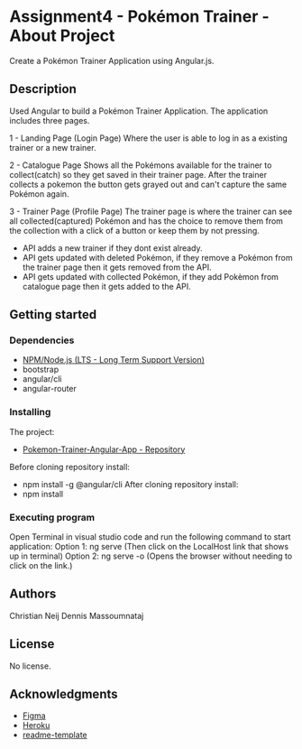 # Assignment4 - Pokémon Trainer - About Project
Create a Pokémon Trainer Application using Angular.js.
## Description
Used Angular to build a Pokémon Trainer Application.
The application includes three pages.

1 - Landing Page (Login Page)
Where the user is able to log in as a existing trainer or a new trainer.

2 - Catalogue Page
Shows all the Pokémons available for the trainer to collect(catch) so they get saved in their trainer page. After the trainer collects a pokemon the button gets grayed out and can't capture the same Pokémon again.

3 - Trainer Page (Profile Page)
The trainer page is where the trainer can see all collected(captured) Pokémon and has the choice to remove them from the collection with a click of a button or keep them by not pressing.

- API adds a new trainer if they dont exist already.
- API gets updated with deleted Pokémon, if they remove a Pokémon from the trainer page then it gets removed from the API.
- API gets updated with collected Pokémon, if they add Pokèmon from catalogue page then it gets added to the API. 
## Getting started
### Dependencies
- [NPM/Node.js (LTS - Long Term Support Version)](https://nodejs.org/en/)
- bootstrap
- angular/cli
- angular-router
### Installing
The project:
- [Pokemon-Trainer-Angular-App - Repository](https://github.com/Loathed94/pokemon-trainer-angular-app.git)

Before cloning repository install:
- npm install -g @angular/cli
After cloning repository install:
- npm install
### Executing program
Open Terminal in visual studio code and run the following command to start application:
Option 1: ng serve (Then click on the LocalHost link that shows up in terminal)
Option 2: ng serve -o (Opens the browser without needing to click on the link.)
## Authors
Christian Neij 
Dennis Massoumnataj
## License
No license.
## Acknowledgments
- [Figma](https://www.figma.com/file/eDOKdJIzbQc13HkU0wJUEr/Angular?node-id=0%3A1)
- [Heroku](https://www.heroku.com/)
- [readme-template](https://gist.github.com/DomPizzie/7a5ff55ffa9081f2de27c315f5018afc)